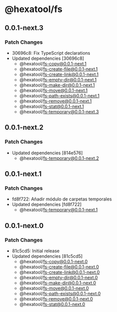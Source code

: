 # @hexatool/fs

## 0.0.1-next.3

### Patch Changes

- 30696c8: Fix TypeScript declarations
- Updated dependencies [30696c8]
  - @hexatool/fs-copy@0.0.1-next.1
  - @hexatool/fs-create-file@0.0.1-next.1
  - @hexatool/fs-create-link@0.0.1-next.1
  - @hexatool/fs-empty-dir@0.0.1-next.1
  - @hexatool/fs-make-dir@0.0.1-next.1
  - @hexatool/fs-move@0.0.1-next.1
  - @hexatool/fs-path-exists@0.0.1-next.1
  - @hexatool/fs-remove@0.0.1-next.1
  - @hexatool/fs-stat@0.0.1-next.1
  - @hexatool/fs-temporary@0.0.1-next.3

## 0.0.1-next.2

### Patch Changes

- Updated dependencies [814e576]
  - @hexatool/fs-temporary@0.0.1-next.2

## 0.0.1-next.1

### Patch Changes

- fd8f722: Añadir módulo de carpetas temporales
- Updated dependencies [fd8f722]
  - @hexatool/fs-temporary@0.0.1-next.1

## 0.0.1-next.0

### Patch Changes

- 81c5cd5: Initial release
- Updated dependencies [81c5cd5]
  - @hexatool/fs-copy@0.0.1-next.0
  - @hexatool/fs-create-file@0.0.1-next.0
  - @hexatool/fs-create-link@0.0.1-next.0
  - @hexatool/fs-empty-dir@0.0.1-next.0
  - @hexatool/fs-make-dir@0.0.1-next.0
  - @hexatool/fs-move@0.0.1-next.0
  - @hexatool/fs-path-exists@0.0.1-next.0
  - @hexatool/fs-remove@0.0.1-next.0
  - @hexatool/fs-stat@0.0.1-next.0
